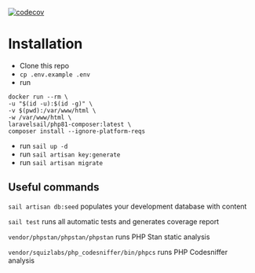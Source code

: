 [![codecov](https://codecov.io/gh/mrefferdk/recipes/branch/main/graphs/badge.svg?token=IZUPCKXS1X)](https://github.com/mrefferdk/recipes)

# Installation

- Clone this repo
- ``cp .env.example .env``
- run
```
docker run --rm \
-u "$(id -u):$(id -g)" \
-v $(pwd):/var/www/html \
-w /var/www/html \
laravelsail/php81-composer:latest \
composer install --ignore-platform-reqs
```
- run ``sail up -d``
- run ``sail artisan key:generate``
- run ``sail artisan migrate``

## Useful commands
`sail artisan db:seed` populates your development database with content

`sail test` runs all automatic tests and generates coverage report

`vendor/phpstan/phpstan/phpstan` runs PHP Stan static analysis

`vendor/squizlabs/php_codesniffer/bin/phpcs` runs PHP Codesniffer analysis
